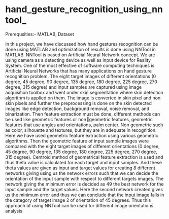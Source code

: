 # hand_gesture_recognition_using_nntool_

Prerequsities:- MATLAB, Dataset

In this project, we have discussed how hand gestures recognition can be done using 
MATLAB and optimization of results is done using NNTool in MATLAB. NNTool is 
based on Artificial Neural Network concept. We are using camera as a detecting device as 
well as input device for Reality System. One of the most effective of software computing 
techniques is Artificial Neural Networks that has many applications on hand gesture 
recognition problem. The eight target images of different orientations (0 degree, 45 
degree, 90 degree, 135 degree, 180 degree, 225 degree, 270 degree, 315 degree) and input 
samples are captured using image acquisition toolbox and went under skin segmentation 
where skin detection algorithm is applied on them. The image is converted in skin pixel 
and non skin pixels and further the preprocessing is done on the skin detected images like 
edge detection, background removal, noise removal, and binarization. Then feature 
extraction must be done, different methods can be used like geometric features or 
nongeometric features, geometric features that use angles and orientations, palm center.
Non geometric such as color, silhouette and textures, but they are in adequate in recognition.
Here we have used geometric feature extraction using various geometric algorithms. Then 
the geometric feature of input sample images were compared with the eight target images 
of different orientations (0 degree, 45 degree, 90 degree, 135 degree, 180 degree, 225 
degree, 270 degree, 315 degree). Centroid method of geometrical feature extraction is 
used and thus theta value is calculated for each target and input samples. And these theta 
values are given as input and target values for creating 8 different networks giving using 
us the network errors such that we can decide the orientation of the input sample with 
respect to different targets images. The network giving the minimum error is decided as 
49
the best network for the input sample and the target values. Here the second network 
created gives us the minimum error and thus we can conclude that the input image falls in 
the category of target image 2 of orientation of 45 degrees. Thus this approach of using 
NNTool can be used for different image orientations analysis
